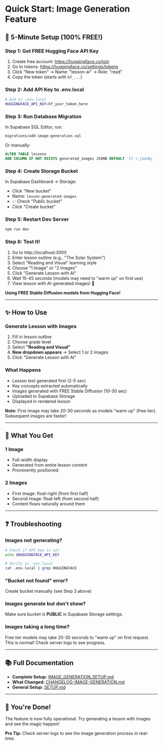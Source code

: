 # Quick Start: Image Generation Feature

## 🚀 5-Minute Setup (100% FREE!)

### Step 1: Get FREE Hugging Face API Key
1. Create free account: https://huggingface.co/join
2. Go to tokens: https://huggingface.co/settings/tokens
3. Click "New token" → Name: "lesson-ai" → Role: "read"
4. Copy the token (starts with `hf_...`)

### Step 2: Add API Key to .env.local
```bash
# Add to .env.local
HUGGINGFACE_API_KEY=hf_your_token_here
```

### Step 3: Run Database Migration
In Supabase SQL Editor, run:
```bash
migrations/add-image-generation.sql
```

Or manually:
```sql
ALTER TABLE lessons 
ADD COLUMN IF NOT EXISTS generated_images JSONB DEFAULT '[]'::jsonb;
```

### Step 4: Create Storage Bucket
In Supabase Dashboard → Storage:
- Click "New bucket"
- Name: `lesson-generated-images`
- ✅ Check "Public bucket"
- Click "Create bucket"

### Step 5: Restart Dev Server
```bash
npm run dev
```

### Step 6: Test It!
1. Go to http://localhost:3000
2. Enter lesson outline (e.g., "The Solar System")
3. Select "Reading and Visual" learning style
4. Choose "1 Image" or "2 Images"
5. Click "Generate Lesson with AI"
6. Wait 15-45 seconds (models may need to "warm up" on first use)
7. View lesson with AI-generated images! 🎨

**Using FREE Stable Diffusion models from Hugging Face!**

---

## ✨ How to Use

### Generate Lesson with Images
1. Fill in lesson outline
2. Choose grade level
3. Select **"Reading and Visual"** 
4. **New dropdown appears** → Select 1 or 2 images
5. Click "Generate Lesson with AI"

### What Happens
- Lesson text generated first (2-5 sec)
- Key concepts extracted automatically
- Images generated with FREE Stable Diffusion (10-30 sec)
- Uploaded to Supabase Storage
- Displayed in rendered lesson

**Note:** First image may take 20-30 seconds as models "warm up" (free tier). Subsequent images are faster!

---

## 🎯 What You Get

### 1 Image
- Full-width display
- Generated from entire lesson content
- Prominently positioned

### 2 Images  
- First image: float-right (from first half)
- Second image: float-left (from second half)
- Content flows naturally around them

---

## ❓ Troubleshooting

### Images not generating?
```bash
# Check if API key is set
echo $HUGGINGFACE_API_KEY

# Verify in .env.local
cat .env.local | grep HUGGINGFACE
```

### "Bucket not found" error?
Create bucket manually (see Step 3 above)

### Images generate but don't show?
Make sure bucket is **PUBLIC** in Supabase Storage settings.

### Images taking a long time?
Free tier models may take 20-30 seconds to "warm up" on first request. This is normal! Check server logs to see progress.

---

## 📚 Full Documentation

- **Complete Setup:** [IMAGE_GENERATION_SETUP.md](./IMAGE_GENERATION_SETUP.md)
- **What Changed:** [CHANGELOG-IMAGE-GENERATION.md](./CHANGELOG-IMAGE-GENERATION.md)  
- **General Setup:** [SETUP.md](./SETUP.md)

---

## 🎉 You're Done!

The feature is now fully operational. Try generating a lesson with images and see the magic happen!

**Pro Tip:** Check server logs to see the image generation process in real-time.

